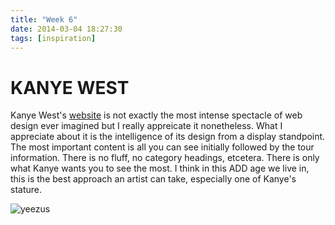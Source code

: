 ```yaml
---
title: "Week 6"
date: 2014-03-04 18:27:30 
tags: [inspiration] 
---
```


# KANYE WEST

Kanye West's [website](http://kanyewest.com) is not exactly the most intense spectacle of web design ever imagined but I really appreicate it nonetheless. What I appreciate about it is the intelligence of its design from a display standpoint. The most important content is all you can see initially followed by the tour information. There is no fluff, no category headings, etcetera. There is only what Kanye wants you to see the most. I think in this ADD age we live in, this is the best approach an artist can take, especially one of Kanye's stature. 

![yeezus](http://www.videostatic.com/sites/default/files/styles/post/public/kanye-west-black-skinheads1.jpg?itok=0sw0_X9Z?1111233/300/300)


